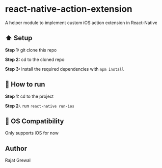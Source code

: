 # react-native-action-extension
A helper module to implement custom iOS action extension in React-Native

## :arrow_up: Setup
**Step 1:** git clone this repo

**Step 2:** cd to the cloned repo

**Step 3:** Install the required dependencies with ```npm install```


## :runner: How to run
**Step 1:** cd to the project

**Step 2:**. run ```react-native run-ios```

## :no_entry_sign: OS Compatibility
Only supports iOS for now

## Author
Rajat Grewal
